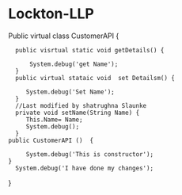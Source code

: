 # Lockton-LLP

Public virtual class CustomerAPI  {

      public visrtual static void getDetails() {
         
          System.debug('get Name');
      }
      public virtual stataic void  set Detailsm() {
      
         System.debug('Set Name');
      }
      //Last modified by shatrughna Slaunke
      private void setName(String Name) {
         This.Name= Name;
         System.debug();
      }
    public CustomerAPI ()  {
    
         System.debug('This is constructor');
    }   
      System.debug('I have done my changes');
}



